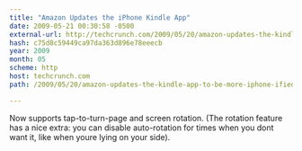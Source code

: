 ```yaml
---
title: "Amazon Updates the iPhone Kindle App"
date: 2009-05-21 00:30:58 -0500
external-url: http://techcrunch.com/2009/05/20/amazon-updates-the-kindle-app-to-be-more-iphone-ified/
hash: c75d8c59449ca97da363d896e78eeecb
year: 2009
month: 05
scheme: http
host: techcrunch.com
path: /2009/05/20/amazon-updates-the-kindle-app-to-be-more-iphone-ified/

---
```


Now supports tap-to-turn-page and screen rotation. (The rotation feature has a nice extra: you can disable auto-rotation for times when you dont want it, like when youre lying on your side).
